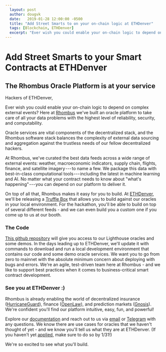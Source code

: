 ```yaml
---
  layout: post
  author: dougvk
  date:   2019-01-28 12:00:00 -0500
  title: "Add Street Smarts to on your on-chain logic at ETHDenver"
  tags: [Blockchain, ETHDenver]
  excerpt: "Ever wish you could enable your on-chain logic to depend on complex external events? Here at Rhombus we’ve built an oracle platform to take care of all your data problems with the highest level of reliability, security, and computability."
---
```


Add Street Smarts to your Smart Contracts at ETHDenver
======================================================

The Rhombus Oracle Platform is at your service
----------------------------------------------

Hackers of ETHDenver,

Ever wish you could enable your on-chain logic to depend on complex external events? Here at [Rhombus](https://rhombus.network) we've built an oracle platform to take care of all your data problems with the highest level of reliability, security, and computability.

Oracle services are vital components of the decentralized stack, and the Rhombus software stack balances the complexity of external data sourcing and aggregation against the trustless needs of our fellow decentralized hackers.

At Rhombus, we've curated the best data feeds across a wide range of external events: weather, macroeconomic indicators, supply chain, flights, finance, and satellite imagery --- to name a few. We package this data with best-in-class computational tools --- including the latest in machine learning and AI. No matter what your contract needs to know about "what's happening" --- you can depend on our platform to deliver it.

On top of all that, Rhombus makes it easy for you to build. At [ETHDenver](https://www.ethdenver.com/), we'll be releasing a [Truffle Box](https://truffleframework.com/boxes) that allows you to build against our oracles in your local environment. For the hackathon, you'll be able to build on top of several different feeds - and we can even build you a custom one if you come up to us at our booth.

### The Code

[This github repository](https://github.com/RhombusNetwork/rhombus-public) will give you access to our Lighthouse oracles and some demos. In the days leading up to ETHDenver, we'll update it with commands to download and run a local development environment that contains our code and some demo oracle services. We want you to go from zero to mainnet with the absolute minimum concern about deploying with bugs and errors. We're an agile, test-driven team here at Rhombus - and we like to support best practices when it comes to business-critical smart contract development.

### See you at ETHDenver :)

Rhombus is already enabling the world of decentralized insurance ([HurricaneGuard](http://hurricaneguard.io/)), finance ([OpenLaw](https://media.consensys.net/the-future-of-derivatives-an-end-to-end-legally-enforceable-option-contract-powered-by-ethereum-1c8c50005541)), and prediction markets ([Gnosis](http://gnosis.pm)). We're confident you'll find our platform intuitive, easy, fun, and powerful!

Explore our [documentation](https://docs.rhombus.network) and reach out to us via [email](mailto:hello@rhombus.network) or [Telegram](https://t.me/rhombusnetwork) with any questions. We know there are use cases for oracles that we haven't thought of yet - and we know you'll tell us what they are at ETHDenver. (If you haven't yet [applied](https://www.ethdenver.com/), make sure to do so by 1/31!)

We're so excited to see what you'll build.
